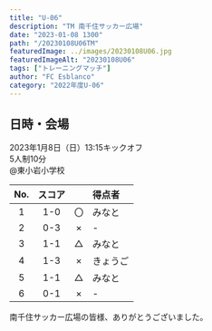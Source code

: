 ```yaml
---
title: "U-06"
description: "TM 南千住サッカー広場"
date: "2023-01-08 1300"
path: "/20230108U06TM"
featuredImage: ../images/20230108U06.jpg
featuredImageAlt: "20230108U06"
tags: ["トレーニングマッチ"]
author: "FC Esblanco"
category: "2022年度U-06"
---
```


## 日時・会場

2023年1月8日（日）13:15キックオフ<br>
5人制10分<br>
@東小岩小学校

| No.| スコア |   | 得点者  |
|:--:|:------:|:-:|:--------|
| 1  | 1-0 | 〇 |みなと|
| 2  | 0-3 | × |-|
| 3  | 1-1 | △ |みなと|
| 4  | 1-3 | × |きょうご|
| 5  | 1-1 | △ |みなと|
| 6  | 0-1 | × |-|


南千住サッカー広場の皆様、ありがとうございました。